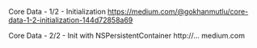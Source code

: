 
Core Data - 1/2 - Initialization
https://medium.com/@gokhanmutlu/core-data-1-2-initialization-144d72858a69

Core Data - 2/2 - Init with NSPersistentContainer
http://... medium.com
